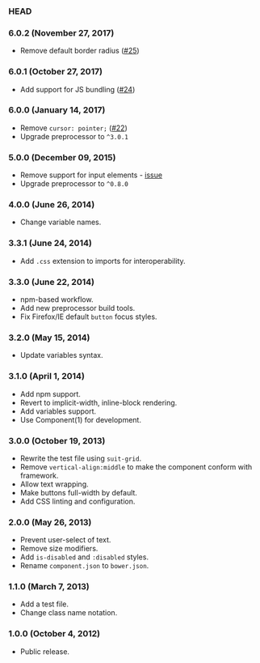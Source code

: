### HEAD

### 6.0.2 (November 27, 2017)

* Remove default border radius ([#25](https://github.com/suitcss/components-button/pull/25))

### 6.0.1 (October 27, 2017)

* Add support for JS bundling ([#24](https://github.com/suitcss/components-button/pull/24))

### 6.0.0 (January 14, 2017)

* Remove `cursor: pointer;` ([#22](https://github.com/suitcss/components-button/pull/22))
* Upgrade preprocessor to `^3.0.1`

### 5.0.0 (December 09, 2015)

* Remove support for input elements - [issue](https://github.com/suitcss/components-button/issues/6)
* Upgrade preprocessor to `^0.8.0`

### 4.0.0 (June 26, 2014)

* Change variable names.

### 3.3.1 (June 24, 2014)

* Add `.css` extension to imports for interoperability.

### 3.3.0 (June 22, 2014)

* npm-based workflow.
* Add new preprocessor build tools.
* Fix Firefox/IE default `button` focus styles.

### 3.2.0 (May 15, 2014)

* Update variables syntax.

### 3.1.0 (April 1, 2014)

* Add npm support.
* Revert to implicit-width, inline-block rendering.
* Add variables support.
* Use Component(1) for development.

### 3.0.0 (October 19, 2013)

* Rewrite the test file using `suit-grid`.
* Remove `vertical-align:middle` to make the component conform with framework.
* Allow text wrapping.
* Make buttons full-width by default.
* Add CSS linting and configuration.

### 2.0.0 (May 26, 2013)

* Prevent user-select of text.
* Remove size modifiers.
* Add `is-disabled` and `:disabled` styles.
* Rename `component.json` to `bower.json`.

### 1.1.0 (March 7, 2013)

* Add a test file.
* Change class name notation.

### 1.0.0 (October 4, 2012)

* Public release.
